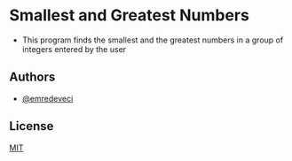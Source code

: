 # Smallest and Greatest Numbers

- This program finds the smallest and the greatest numbers in a group of integers entered by the user

## Authors

- [@emredeveci](https://github.com/emredeveci)


## License

[MIT](https://choosealicense.com/licenses/mit/)

